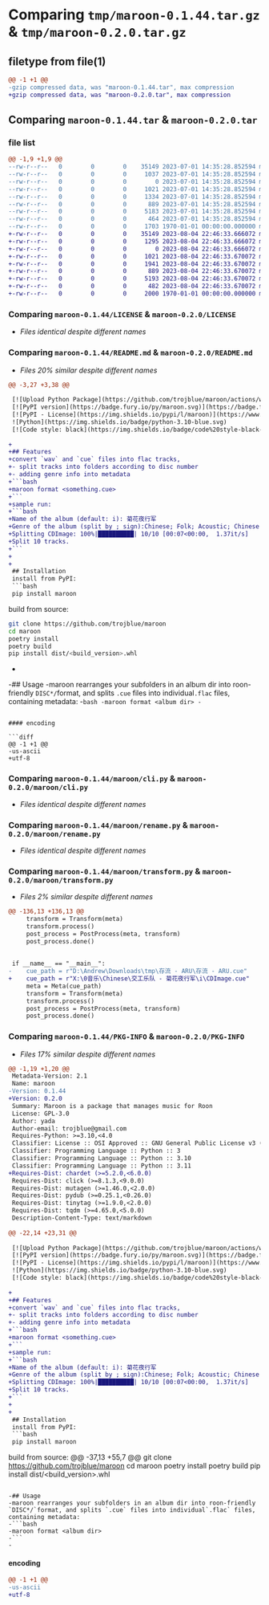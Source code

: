 # Comparing `tmp/maroon-0.1.44.tar.gz` & `tmp/maroon-0.2.0.tar.gz`

## filetype from file(1)

```diff
@@ -1 +1 @@
-gzip compressed data, was "maroon-0.1.44.tar", max compression
+gzip compressed data, was "maroon-0.2.0.tar", max compression
```

## Comparing `maroon-0.1.44.tar` & `maroon-0.2.0.tar`

### file list

```diff
@@ -1,9 +1,9 @@
--rw-r--r--   0        0        0    35149 2023-07-01 14:35:28.852594 maroon-0.1.44/LICENSE
--rw-r--r--   0        0        0     1037 2023-07-01 14:35:28.852594 maroon-0.1.44/README.md
--rw-r--r--   0        0        0        0 2023-07-01 14:35:28.852594 maroon-0.1.44/maroon/__init__.py
--rw-r--r--   0        0        0     1021 2023-07-01 14:35:28.852594 maroon-0.1.44/maroon/cli.py
--rw-r--r--   0        0        0     1334 2023-07-01 14:35:28.852594 maroon-0.1.44/maroon/cue.py
--rw-r--r--   0        0        0      889 2023-07-01 14:35:28.852594 maroon-0.1.44/maroon/rename.py
--rw-r--r--   0        0        0     5183 2023-07-01 14:35:28.852594 maroon-0.1.44/maroon/transform.py
--rw-r--r--   0        0        0      464 2023-07-01 14:35:28.852594 maroon-0.1.44/pyproject.toml
--rw-r--r--   0        0        0     1703 1970-01-01 00:00:00.000000 maroon-0.1.44/PKG-INFO
+-rw-r--r--   0        0        0    35149 2023-08-04 22:46:33.666072 maroon-0.2.0/LICENSE
+-rw-r--r--   0        0        0     1295 2023-08-04 22:46:33.666072 maroon-0.2.0/README.md
+-rw-r--r--   0        0        0        0 2023-08-04 22:46:33.666072 maroon-0.2.0/maroon/__init__.py
+-rw-r--r--   0        0        0     1021 2023-08-04 22:46:33.670072 maroon-0.2.0/maroon/cli.py
+-rw-r--r--   0        0        0     1941 2023-08-04 22:46:33.670072 maroon-0.2.0/maroon/cue.py
+-rw-r--r--   0        0        0      889 2023-08-04 22:46:33.670072 maroon-0.2.0/maroon/rename.py
+-rw-r--r--   0        0        0     5193 2023-08-04 22:46:33.670072 maroon-0.2.0/maroon/transform.py
+-rw-r--r--   0        0        0      482 2023-08-04 22:46:33.670072 maroon-0.2.0/pyproject.toml
+-rw-r--r--   0        0        0     2000 1970-01-01 00:00:00.000000 maroon-0.2.0/PKG-INFO
```

### Comparing `maroon-0.1.44/LICENSE` & `maroon-0.2.0/LICENSE`

 * *Files identical despite different names*

### Comparing `maroon-0.1.44/README.md` & `maroon-0.2.0/README.md`

 * *Files 20% similar despite different names*

```diff
@@ -3,27 +3,38 @@
 
 [![Upload Python Package](https://github.com/trojblue/maroon/actions/workflows/python-publish.yml/badge.svg)](https://github.com/trojblue/maroon/actions/workflows/python-publish.yml)
 [![PyPI version](https://badge.fury.io/py/maroon.svg)](https://badge.fury.io/py/maroon)
 [![PyPI - License](https://img.shields.io/pypi/l/maroon)](https://www.gnu.org/licenses/gpl-3.0.en.html)
 ![Python](https://img.shields.io/badge/python-3.10-blue.svg) 
 [![Code style: black](https://img.shields.io/badge/code%20style-black-000000.svg)](https://github.com/psf/black)
 
+
+## Features
+convert `wav` and `cue` files into flac tracks, 
+- split tracks into folders according to disc number
+- adding genre info into metadata
+```bash
+maroon format <something.cue>
+```
+sample run:
+```bash
+Name of the album (default: i): 菊花夜行军
+Genre of the album (split by ; sign):Chinese; Folk; Acoustic; Chinese Folk; Avant Folk; Folk Rock
+Splitting CDImage: 100%|██████████| 10/10 [00:07<00:00,  1.37it/s]
+Split 10 tracks.
+```
+
+
 ## Installation
 install from PyPI:
 ```bash
 pip install maroon
 ```
 
 build from source:
 ```bash
 git clone https://github.com/trojblue/maroon
 cd maroon
 poetry install
 poetry build
 pip install dist/<build_version>.whl
 ```
-
-## Usage
-maroon rearranges your subfolders in an album dir into roon-friendly `DISC*/`format, and splits `.cue` files into individual`.flac` files, containing metadata: 
-```bash
-maroon format <album dir>
-```
```

#### encoding

```diff
@@ -1 +1 @@
-us-ascii
+utf-8
```

### Comparing `maroon-0.1.44/maroon/cli.py` & `maroon-0.2.0/maroon/cli.py`

 * *Files identical despite different names*

### Comparing `maroon-0.1.44/maroon/rename.py` & `maroon-0.2.0/maroon/rename.py`

 * *Files identical despite different names*

### Comparing `maroon-0.1.44/maroon/transform.py` & `maroon-0.2.0/maroon/transform.py`

 * *Files 2% similar despite different names*

```diff
@@ -136,13 +136,13 @@
     transform = Transform(meta)
     transform.process()
     post_process = PostProcess(meta, transform)
     post_process.done()
 
 
 if __name__ == "__main__":
-    cue_path = r"D:\Andrew\Downloads\tmp\存流 - ARU\存流 - ARU.cue"
+    cue_path = r"X:\0音乐\Chinese\交工乐队 - 菊花夜行军\i\CDImage.cue"
     meta = Meta(cue_path)
     transform = Transform(meta)
     transform.process()
     post_process = PostProcess(meta, transform)
     post_process.done()
```

### Comparing `maroon-0.1.44/PKG-INFO` & `maroon-0.2.0/PKG-INFO`

 * *Files 17% similar despite different names*

```diff
@@ -1,19 +1,20 @@
 Metadata-Version: 2.1
 Name: maroon
-Version: 0.1.44
+Version: 0.2.0
 Summary: Maroon is a package that manages music for Roon
 License: GPL-3.0
 Author: yada
 Author-email: trojblue@gmail.com
 Requires-Python: >=3.10,<4.0
 Classifier: License :: OSI Approved :: GNU General Public License v3 (GPLv3)
 Classifier: Programming Language :: Python :: 3
 Classifier: Programming Language :: Python :: 3.10
 Classifier: Programming Language :: Python :: 3.11
+Requires-Dist: chardet (>=5.2.0,<6.0.0)
 Requires-Dist: click (>=8.1.3,<9.0.0)
 Requires-Dist: mutagen (>=1.46.0,<2.0.0)
 Requires-Dist: pydub (>=0.25.1,<0.26.0)
 Requires-Dist: tinytag (>=1.9.0,<2.0.0)
 Requires-Dist: tqdm (>=4.65.0,<5.0.0)
 Description-Content-Type: text/markdown
 
@@ -22,14 +23,31 @@
 
 [![Upload Python Package](https://github.com/trojblue/maroon/actions/workflows/python-publish.yml/badge.svg)](https://github.com/trojblue/maroon/actions/workflows/python-publish.yml)
 [![PyPI version](https://badge.fury.io/py/maroon.svg)](https://badge.fury.io/py/maroon)
 [![PyPI - License](https://img.shields.io/pypi/l/maroon)](https://www.gnu.org/licenses/gpl-3.0.en.html)
 ![Python](https://img.shields.io/badge/python-3.10-blue.svg) 
 [![Code style: black](https://img.shields.io/badge/code%20style-black-000000.svg)](https://github.com/psf/black)
 
+
+## Features
+convert `wav` and `cue` files into flac tracks, 
+- split tracks into folders according to disc number
+- adding genre info into metadata
+```bash
+maroon format <something.cue>
+```
+sample run:
+```bash
+Name of the album (default: i): 菊花夜行军
+Genre of the album (split by ; sign):Chinese; Folk; Acoustic; Chinese Folk; Avant Folk; Folk Rock
+Splitting CDImage: 100%|██████████| 10/10 [00:07<00:00,  1.37it/s]
+Split 10 tracks.
+```
+
+
 ## Installation
 install from PyPI:
 ```bash
 pip install maroon
 ```
 
 build from source:
@@ -37,13 +55,7 @@
 git clone https://github.com/trojblue/maroon
 cd maroon
 poetry install
 poetry build
 pip install dist/<build_version>.whl
 ```
 
-## Usage
-maroon rearranges your subfolders in an album dir into roon-friendly `DISC*/`format, and splits `.cue` files into individual`.flac` files, containing metadata: 
-```bash
-maroon format <album dir>
-```
-
```

#### encoding

```diff
@@ -1 +1 @@
-us-ascii
+utf-8
```


